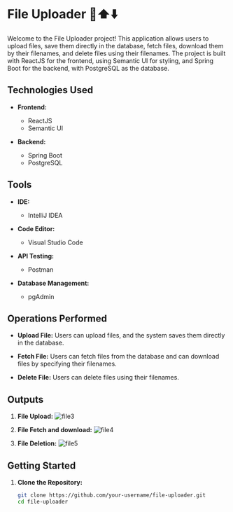 # File Uploader 📁⬆️⬇️

Welcome to the File Uploader project! This application allows users to upload files, save them directly in the database, fetch files, download them by their filenames, and delete files using their filenames. The project is built with ReactJS for the frontend, using Semantic UI for styling, and Spring Boot for the backend, with PostgreSQL as the database.

## Technologies Used

- **Frontend:**
  - ReactJS
  - Semantic UI

- **Backend:**
  - Spring Boot
  - PostgreSQL

## Tools

- **IDE:**
  - IntelliJ IDEA

- **Code Editor:**
  - Visual Studio Code

- **API Testing:**
  - Postman

- **Database Management:**
  - pgAdmin

## Operations Performed

- **Upload File:**
  Users can upload files, and the system saves them directly in the database.

- **Fetch File:**
  Users can fetch files from the database and can download files by specifying their filenames.

- **Delete File:**
  Users can delete files using their filenames.

## Outputs

1. **File Upload:**
  ![file3](https://github.com/Leelaprasad001/Learning/assets/76583080/9b7df0e1-27ea-4324-911c-6458d4ae05b8)


2. **File Fetch and download:**
   ![file4](https://github.com/Leelaprasad001/Learning/assets/76583080/b7af8729-76ab-4d27-a119-d9af1d62be66)


3. **File Deletion:**
   ![file5](https://github.com/Leelaprasad001/Learning/assets/76583080/28a640c8-d675-497d-9378-bf4327cda5e7)


## Getting Started

1. **Clone the Repository:**
   ```bash
   git clone https://github.com/your-username/file-uploader.git
   cd file-uploader
